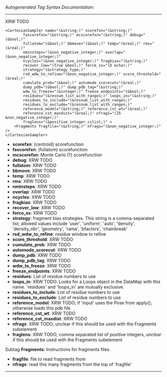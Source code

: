 _Autogenerated Tag Syntax Documentation:_

---
XRW TODO

```
<CartesianSampler name="(&string;)" scorefxn="(&string;)"
        fascorefxn="(&string;)" mcscorefxn="(&string;)" debug="(&bool;)"
        fullatom="(&bool;)" bbmove="(&bool;)" temp="(&real;)" rms="(&real;)"
        nminsteps="(&non_negative_integer;)" overlap="(&non_negative_integer;)"
        ncycles="(&non_negative_integer;)" fragbias="(&string;)"
        recover_low="(true &bool;)" force_ss="(D &char;)"
        strategy="(&strategy_type;)"
        rsd_wdw_to_refine="(&non_negative_integer;)" score_threshold="(&real;)"
        cumulate_prob="(&bool;)" automode_scorecut="(&real;)"
        dump_pdb="(&bool;)" dump_pdb_tag="(&string;)"
        wdw_to_freeze="(&integer;)" freeze_endpoints="(&bool;)"
        residues="(&resnum_list_with_ranges;)" loops_in="(&string;)"
        residues_to_include="(&resnum_list_with_ranges;)"
        residues_to_exclude="(&resnum_list_with_ranges;)"
        reference_model="(&string;)" reference_cst_wt="(&real;)"
        reference_cst_maxdist="(&real;)" nfrags="(25 &non_negative_integer;)"
        fraglens="(&positive_integer_cslist;)" >
    <Fragments fragfile="(&string;)" nfrags="(&non_negative_integer;)" />
</CartesianSampler>
```

-   **scorefxn**: (centroid) scorefunction
-   **fascorefxn**: (fullatom) scorefunction
-   **mcscorefxn**: Monte Carlo (?) scorefunction
-   **debug**: XRW TODO
-   **fullatom**: XRW TODO
-   **bbmove**: XRW TODO
-   **temp**: XRW TODO
-   **rms**: XRW TODO
-   **nminsteps**: XRW TODO
-   **overlap**: XRW TODO
-   **ncycles**: XRW TODO
-   **fragbias**: XRW TODO
-   **recover_low**: XRW TODO
-   **force_ss**: XRW TODO
-   **strategy**: fragment bias strategies.  This string is a comma-separated list; allowed values include 'user', 'uniform', 'auto', 'density', 'density_nbr', 'geometry', 'rama', 'bfactors', 'chainbreak'
-   **rsd_wdw_to_refine**: residue window to refine
-   **score_threshold**: XRW TODO
-   **cumulate_prob**: XRW TODO
-   **automode_scorecut**: XRW TODO
-   **dump_pdb**: XRW TODO
-   **dump_pdb_tag**: XRW TODO
-   **wdw_to_freeze**: XRW TODO
-   **freeze_endpoints**: XRW TODO
-   **residues**: List of residue numbers to use
-   **loops_in**: XRW TODO.  Looks for a Loops object in the DataMap with this name. 'residues' and 'loops_in' are mutually exclusive.
-   **residues_to_include**: List of residue numbers to use
-   **residues_to_exclude**: List of residue numbers to use
-   **reference_model**: XRW TODO; if 'input' uses the Pose from apply(); otherwise loads this pdb file
-   **reference_cst_wt**: XRW TODO
-   **reference_cst_maxdist**: XRW TODO
-   **nfrags**: XRW TODO; unclear if this should be used with the Fragments subelement
-   **fraglens**: XRW TODO; comma separated list of positive integers, unclear if this should be used with the Fragments subelement


Subtag **Fragments**:   Instructions for fragments files.

-   **fragfile**: file to read fragments from
-   **nfrags**: read this many fragments from the top of 'fragfile'

---
